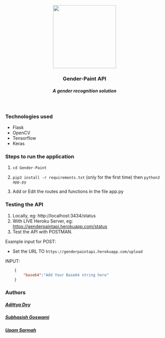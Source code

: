 <div align="center" class="row">
  <img src="https://dummyimage.com/300x300/ff8000/0011ff&text=GP" width="200"/>
</div>
<h3 align="center">Gender-Paint API</h3>
<h5 align="center">A gender recognition solution</h5>
<br>


### Technologies used

* Flask
* OpenCV
* Tensorflow
* Keras

### Steps to run the application

1. `cd Gender-Paint`
   
2. `pip3 install -r requirements.txt` (only for the first time) then `python3 app.py`

3. Add or Edit the routes and functions in the file app.py

### Testing the API

1. Locally, eg: http://localhost:3434/status
2. With LIVE Heroku Server, eg: https://genderpaintapi.herokuapp.com/status
3. Test the API with POSTMAN. 


Example input for POST:
* Set the URL TO `https://genderpaintapi.herokuapp.com/upload`

INPUT:
```json
    {
        "base64":"Add Your Base64 string here"
    }
```


### Authors

##### [Adittya Dey](https://github.com/adiXcodr)
##### [Subhasish Goswami](https://github.com/subhasishgosw5)
##### [Upam Sarmah](https://github.com/upam00) 
